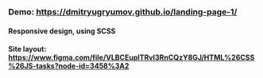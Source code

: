 ### Demo: https://dmitryugryumov.github.io/landing-page-1/

#### Responsive design, using SCSS

#### Site layout: https://www.figma.com/file/VLBCEuplTRvI3RnCQzY8GJ/HTML%26CSS%26JS-tasks?node-id=3458%3A2



